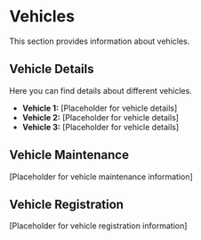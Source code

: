 # Vehicles

This section provides information about vehicles.

## Vehicle Details

Here you can find details about different vehicles.

-   **Vehicle 1:** [Placeholder for vehicle details]
-   **Vehicle 2:** [Placeholder for vehicle details]
-   **Vehicle 3:** [Placeholder for vehicle details]

## Vehicle Maintenance

[Placeholder for vehicle maintenance information]

## Vehicle Registration

[Placeholder for vehicle registration information]
